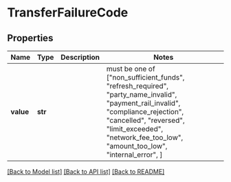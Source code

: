 # TransferFailureCode


## Properties
Name | Type | Description | Notes
------------ | ------------- | ------------- | -------------
**value** | **str** |  |  must be one of ["non_sufficient_funds", "refresh_required", "party_name_invalid", "payment_rail_invalid", "compliance_rejection", "cancelled", "reversed", "limit_exceeded", "network_fee_too_low", "amount_too_low", "internal_error", ]

[[Back to Model list]](../README.md#documentation-for-models) [[Back to API list]](../README.md#documentation-for-api-endpoints) [[Back to README]](../README.md)


